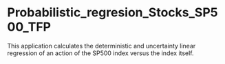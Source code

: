 # Probabilistic_regresion_Stocks_SP500_TFP
This application calculates the deterministic and uncertainty linear regression of an action of the SP500 index versus the index itself.
